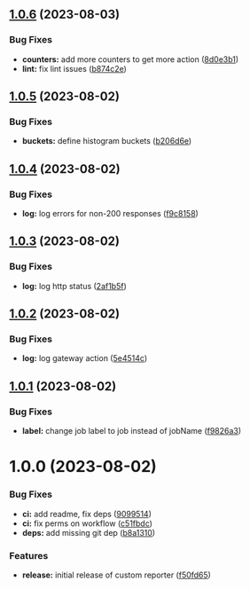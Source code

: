 ## [1.0.6](https://github.com/sesamecare/playwright-prometheus-reporter/compare/v1.0.5...v1.0.6) (2023-08-03)


### Bug Fixes

* **counters:** add more counters to get more action ([8d0e3b1](https://github.com/sesamecare/playwright-prometheus-reporter/commit/8d0e3b18721ca9e59b631a7695cff411335ce58e))
* **lint:** fix lint issues ([b874c2e](https://github.com/sesamecare/playwright-prometheus-reporter/commit/b874c2e965ed8c783811bb573a2d09bb24cb33a6))

## [1.0.5](https://github.com/sesamecare/playwright-prometheus-reporter/compare/v1.0.4...v1.0.5) (2023-08-02)


### Bug Fixes

* **buckets:** define histogram buckets ([b206d6e](https://github.com/sesamecare/playwright-prometheus-reporter/commit/b206d6ef272a305da5f7cee0a16907f1fb3090e4))

## [1.0.4](https://github.com/sesamecare/playwright-prometheus-reporter/compare/v1.0.3...v1.0.4) (2023-08-02)


### Bug Fixes

* **log:** log errors for non-200 responses ([f9c8158](https://github.com/sesamecare/playwright-prometheus-reporter/commit/f9c81587c54de121f8de2af70322e3cbf50a0947))

## [1.0.3](https://github.com/sesamecare/playwright-prometheus-reporter/compare/v1.0.2...v1.0.3) (2023-08-02)


### Bug Fixes

* **log:** log http status ([2af1b5f](https://github.com/sesamecare/playwright-prometheus-reporter/commit/2af1b5f52da04776dc4f0600965285b1db66bdb4))

## [1.0.2](https://github.com/sesamecare/playwright-prometheus-reporter/compare/v1.0.1...v1.0.2) (2023-08-02)


### Bug Fixes

* **log:** log gateway action ([5e4514c](https://github.com/sesamecare/playwright-prometheus-reporter/commit/5e4514c1e4f4c04b7b11b7307df0de1288799aca))

## [1.0.1](https://github.com/sesamecare/playwright-prometheus-reporter/compare/v1.0.0...v1.0.1) (2023-08-02)


### Bug Fixes

* **label:** change job label to job instead of jobName ([f9826a3](https://github.com/sesamecare/playwright-prometheus-reporter/commit/f9826a394305468c94b04c6ef1552df0c6372350))

# 1.0.0 (2023-08-02)


### Bug Fixes

* **ci:** add readme, fix deps ([9099514](https://github.com/sesamecare/playwright-prometheus-reporter/commit/909951430c198fd871d54a3adde0342e5814300b))
* **ci:** fix perms on workflow ([c51fbdc](https://github.com/sesamecare/playwright-prometheus-reporter/commit/c51fbdc783fbe0678f0925661185a9e3b1e9139f))
* **deps:** add missing git dep ([b8a1310](https://github.com/sesamecare/playwright-prometheus-reporter/commit/b8a13102aa14b40d3ddfa26a0492d9f21a32af98))


### Features

* **release:** initial release of custom reporter ([f50fd65](https://github.com/sesamecare/playwright-prometheus-reporter/commit/f50fd65318a640e75402e681d9174dabacab53bc))
